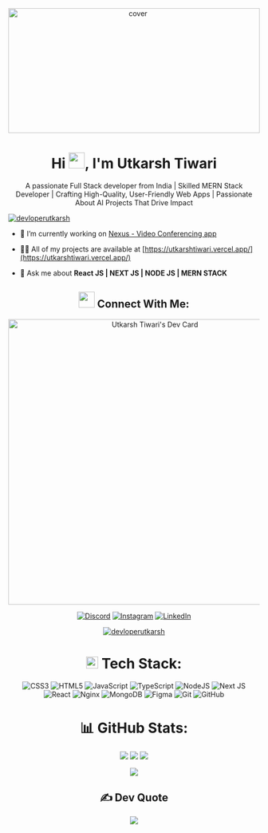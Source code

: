 <div align="center">
<img width="100%" height = "250px" src="https://raw.githubusercontent.com/rahulbanerjee26/githubProfileReadmeGenerator/main/banners/banner1.gif" alt="cover" />
</div>

<h1 align="center">Hi  <img src = "https://raw.githubusercontent.com/rahulbanerjee26/githubProfileReadmeGenerator/main/gifs/wave.gif" width = 32px height='32px'>, I'm Utkarsh Tiwari </h1>
<p align="center" font="normal">A passionate Full Stack developer from India | Skilled MERN Stack Developer | Crafting High-Quality, User-Friendly Web Apps | Passionate About AI Projects That Drive Impact </p>


<p align="left"> <a href="https://twitter.com/devloperutkarsh" target="blank"><img src="https://img.shields.io/twitter/follow/devloperutkarsh?logo=twitter&style=for-the-badge" alt="devloperutkarsh" /></a> </p>



- 🔭 I’m currently working on [Nexus - Video Conferencing app](https://meet-nexus.vercel.app/)

- 👨‍💻 All of my projects are available at [https://utkarshtiwari.vercel.app/](https://utkarshtiwari.vercel.app/)

- 💬 Ask me about **React JS | NEXT JS | NODE JS | MERN STACK**
  
<div align="center">

  ## <img src='https://raw.githubusercontent.com/rahulbanerjee26/githubProfileReadmeGenerator/main/gifs/handShake.gif' width="32px" height=32px> Connect With Me:
<div style="display:"flex",
  ">
</div>
<div align="center">
<a href="https://app.daily.dev/utkarsh_tiwari"><img src="https://api.daily.dev/devcards/v2/jXPk3y26bbEPy8AptEoGh.png?type=wide&r=m92" width="572" alt="Utkarsh Tiwari's Dev Card"/></a>
  
</div>

  

<div align="center">
  

[![Discord](https://img.shields.io/badge/Discord-%237289DA.svg?logo=discord&logoColor=white)](https://discord.gg/https://discord.com/channels/@Utkarsh.tiwari__official#3659) [![Instagram](https://img.shields.io/badge/Instagram-%23E4405F.svg?logo=Instagram&logoColor=white)](https://instagram.com/developer_utkarsh/) [![LinkedIn](https://img.shields.io/badge/LinkedIn-%230077B5.svg?logo=linkedin&logoColor=white)](https://linkedin.com/in/DeveloperUtkarsh) 
</div>

<p align="center"> <a href="https://twitter.com/devloperutkarsh" target="blank"><img src="https://img.shields.io/twitter/follow/devloperutkarsh?logo=twitter&style=for-the-badge" alt="devloperutkarsh" /></a> </p>
</div>


<div align="center">
  
#  <img src = "https://raw.githubusercontent.com/rahulbanerjee26/githubProfileReadmeGenerator/main/gifs/code.gif" width = 24px height=24px> Tech Stack: 
![CSS3](https://img.shields.io/badge/css3-%231572B6.svg?style=for-the-badge&logo=css3&logoColor=white) ![HTML5](https://img.shields.io/badge/html5-%23E34F26.svg?style=for-the-badge&logo=html5&logoColor=white) ![JavaScript](https://img.shields.io/badge/javascript-%23323330.svg?style=for-the-badge&logo=javascript&logoColor=%23F7DF1E) ![TypeScript](https://img.shields.io/badge/typescript-%23007ACC.svg?style=for-the-badge&logo=typescript&logoColor=white) ![NodeJS](https://img.shields.io/badge/node.js-6DA55F?style=for-the-badge&logo=node.js&logoColor=white) ![Next JS](https://img.shields.io/badge/Next-black?style=for-the-badge&logo=next.js&logoColor=white) ![React](https://img.shields.io/badge/react-%2320232a.svg?style=for-the-badge&logo=react&logoColor=%2361DAFB) ![Nginx](https://img.shields.io/badge/nginx-%23009639.svg?style=for-the-badge&logo=nginx&logoColor=white) ![MongoDB](https://img.shields.io/badge/MongoDB-%234ea94b.svg?style=for-the-badge&logo=mongodb&logoColor=white) ![Figma](https://img.shields.io/badge/figma-%23F24E1E.svg?style=for-the-badge&logo=figma&logoColor=white) ![Git](https://img.shields.io/badge/git-%23F05033.svg?style=for-the-badge&logo=git&logoColor=white) ![GitHub](https://img.shields.io/badge/github-%23121011.svg?style=for-the-badge&logo=github&logoColor=white)
  </div>
<div align="center">
  
# 📊 GitHub Stats:

![](https://github-readme-stats.vercel.app/api?username=Developer-Utkarsh&theme=github_dark&hide_border=false&include_all_commits=true&count_private=true)
![](https://github-readme-streak-stats.herokuapp.com/?user=Developer-Utkarsh&theme=github_dark&hide_border=false)
![](https://github-readme-stats.vercel.app/api/top-langs/?username=Developer-Utkarsh&theme=github_dark&hide_border=false&include_all_commits=true&count_private=true&layout=compact)

<div align="center">
  
![](https://visitcount.itsvg.in/api?id=Developer-Utkarsh&label=Profile%20Views&color=1&icon=5&pretty=true)

</div>
<!-- Proudly created with GPRM ( https://gprm.itsvg.in ) -->

## ✍️ Dev Quote
![](https://quotes-github-readme.vercel.app/api?type=horizontal&theme=tokyonight)


</div>

<!-- Proudly created with GPRM ( https://gprm.itsvg.in ) -->


